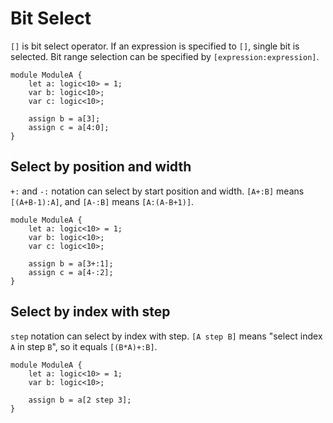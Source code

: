 # Bit Select

`[]` is bit select operator.
If an expression is specified to `[]`, single bit is selected.
Bit range selection can be specified by `[expression:expression]`.

```veryl,playground
module ModuleA {
    let a: logic<10> = 1;
    var b: logic<10>;
    var c: logic<10>;

    assign b = a[3];
    assign c = a[4:0];
}
```

## Select by position and width

`+:` and `-:` notation can select by start position and width.
`[A+:B]` means `[(A+B-1):A]`, and `[A-:B]` means `[A:(A-B+1)]`.

```veryl,playground
module ModuleA {
    let a: logic<10> = 1;
    var b: logic<10>;
    var c: logic<10>;

    assign b = a[3+:1];
    assign c = a[4-:2];
}
```

## Select by index with step

`step` notation can select by index with step.
`[A step B]` means "select index `A` in step `B`", so it equals `[(B*A)+:B]`.

```veryl,playground
module ModuleA {
    let a: logic<10> = 1;
    var b: logic<10>;

    assign b = a[2 step 3];
}
```
